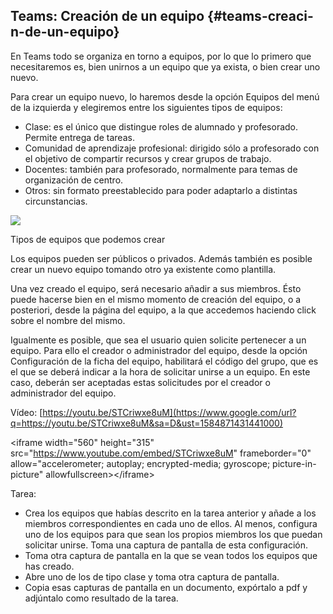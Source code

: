 ## Teams: Creación de un equipo {#teams-creaci-n-de-un-equipo}

En Teams todo se organiza en torno a equipos, por lo que lo primero que necesitaremos es, bien unirnos a un equipo que ya exista, o bien crear uno nuevo.

Para crear un equipo nuevo, lo haremos desde la opción Equipos del menú de la izquierda y elegiremos entre los siguientes tipos de equipos:

*   Clase: es el único que distingue roles de alumnado y profesorado. Permite entrega de tareas.
*   Comunidad de aprendizaje profesional: dirigido sólo a profesorado con el objetivo de compartir recursos y crear grupos de trabajo.
*   Docentes: también para profesorado, normalmente para temas de organización de centro.
*   Otros: sin formato preestablecido para poder adaptarlo a distintas circunstancias.

![](images/image4.png)

Tipos de equipos que podemos crear

Los equipos pueden ser públicos o privados. Además también es posible crear un nuevo equipo tomando otro ya existente como plantilla.

Una vez creado el equipo, será necesario añadir a sus miembros. Ésto puede hacerse bien en el mismo momento de creación del equipo, o a posteriori, desde la página del equipo, a la que accedemos haciendo click sobre el nombre del mismo.

Igualmente es posible, que sea el usuario quien solicite pertenecer a un equipo. Para ello el creador o administrador del equipo, desde la opción Configuración de la ficha del equipo, habilitará el código del grupo, que es el que se deberá indicar a la hora de solicitar unirse a un equipo. En este caso, deberán ser aceptadas estas solicitudes por el creador o administrador del equipo.

Vídeo: [https://youtu.be/STCriwxe8uM](https://www.google.com/url?q=https://youtu.be/STCriwxe8uM&sa=D&ust=1584871431441000)

&lt;iframe width=&quot;560&quot; height=&quot;315&quot; src=&quot;https://www.youtube.com/embed/STCriwxe8uM&quot; frameborder=&quot;0&quot; allow=&quot;accelerometer; autoplay; encrypted-media; gyroscope; picture-in-picture&quot; allowfullscreen&gt;&lt;/iframe&gt;

Tarea:

*   Crea los equipos que habías descrito en la tarea anterior y añade a los miembros correspondientes en cada uno de ellos. Al menos, configura uno de los equipos para que sean los propios miembros los que puedan solicitar unirse. Toma una captura de pantalla de esta configuración.
*   Toma otra captura de pantalla en la que se vean todos los equipos que has creado.
*   Abre uno de los de tipo clase y toma otra captura de pantalla.
*   Copia esas capturas de pantalla en un documento, expórtalo a pdf y adjúntalo como resultado de la tarea.